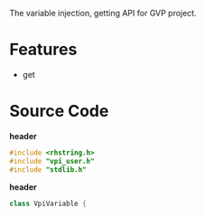 The variable injection, getting API for GVP project.
# Features
- get 


# Source Code

**header**
```cpp
#include <rhstring.h>
#include "vpi_user.h"
#include "stdlib.h"


```

**header**
```cpp
class VpiVariable {

```